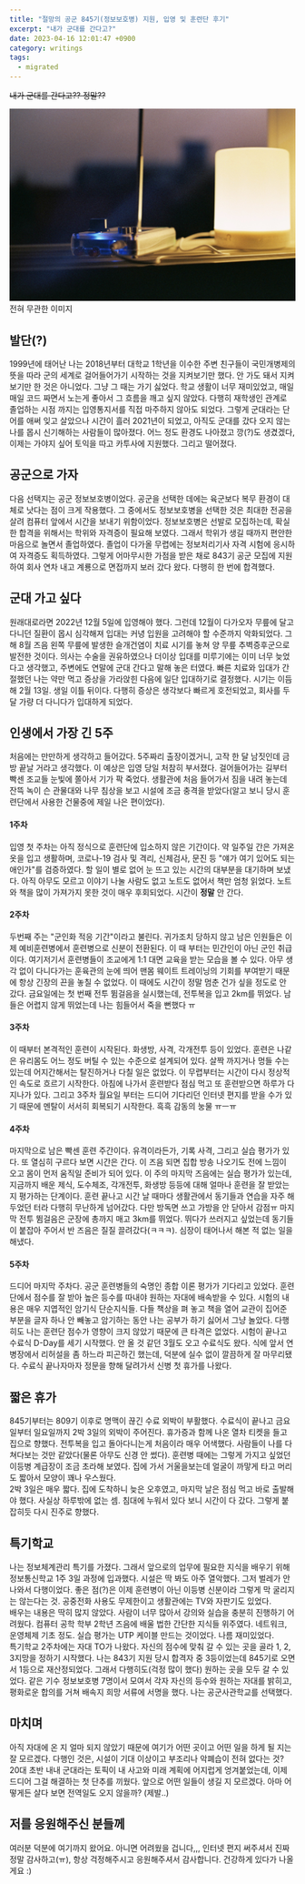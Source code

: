 ```yaml
---
title: "절망의 공군 845기(정보보호병) 지원, 입영 및 훈련단 후기"
excerpt: "내가 군대를 간다고?"
date: 2023-04-16 12:01:47 +0900
category: writings
tags:
  - migrated
---
```


~~내가 군대를 간다고?? 정말??~~

![](/assets/images/kP9mXzY.jpg) 전혀 무관한 이미지

## 발단(?)

1999년에 태어난 나는 2018년부터 대학교 1학년을 이수한 주변 친구들이 국민개병제의 뜻을 따라 군의 세계로 걸어들어가기 시작하는 것을 지켜보기만 했다. 안 가도 돼서 지켜보기만 한 것은 아니었다. 그냥 그 때는 가기 싫었다. 학교 생활이 너무 재미있었고, 매일매일 코드 짜면서 노는게 좋아서 그 흐름을 깨고 싶지 않았다. 다행히 재학생인 관계로 졸업하는 시점 까지는 입영통지서를 직접 마주하지 않아도 되었다. 그렇게 군대라는 단어를 애써 잊고 살았으나 시간이 흘러 2021년이 되었고, 아직도 군대를 갔다 오지 않는 나를 몹시 신기해하는 사람들이 많아졌다. 어느 정도 환경도 나아졌고 깡(?)도 생겼겠다, 이제는 가야지 싶어 토익을 따고 카투사에 지원했다. 그리고 떨어졌다.

## 공군으로 가자

다음 선택지는 공군 정보보호병이었다. 공군을 선택한 데에는 육군보다 복무 환경이 대체로 낫다는 점이 크게 작용했다. 그 중에서도 정보보호병을 선택한 것은 최대한 전공을 살려 컴퓨터 앞에서 시간을 보내기 위함이었다. 정보보호병은 선발로 모집하는데, 확실한 합격을 위해서는 학위와 자격증이 필요해 보였다. 그래서 학위가 생길 때까지 편안한 마음으로 놀면서 졸업하였다. 졸업이 다가올 무렵에는 정보처리기사 자격 시험에 응시하여 자격증도 획득하였다. 그렇게 어마무시한 가점을 받은 채로 843기 공군 모집에 지원하여 회사 연차 내고 계룡으로 면접까지 보러 갔다 왔다. 다행히 한 번에 합격했다.

## 군대 가고 싶다

원래대로라면 2022년 12월 5일에 입영해야 했다. 그런데 12월이 다가오자 무릎에 달고 다니던 질환이 몹시 심각해져 입대는 커녕 입원을 고려해야 할 수준까지 악화되었다. 그 해 8월 즈음 왼쪽 무릎에 발생한 슬개건염이 치료 시기를 놓쳐 양 무릎 추벽증후군으로 발전한 것이다. 의사는 수술을 권유하였으나 더이상 입대를 미루기에는 이미 너무 늦었다고 생각했고, 주변에도 연말에 군대 간다고 말해 놓은 터였다. 빠른 치료와 입대가 간절했던 나는 약만 먹고 증상을 가라앉힌 다음에 일단 입대하기로 결정했다. 시기는 이듬해 2월 13일. 생일 이틀 뒤이다. 다행히 증상은 생각보다 빠르게 호전되었고, 회사를 두 달 가량 더 다니다가 입대하게 되었다.

## 인생에서 가장 긴 5주

처음에는 만만하게 생각하고 들어갔다. 5주짜리 출장이겠거니, 고작 한 달 남짓인데 금방 끝날 거라고 생각했다. 이 예상은 입영 당일 처참히 부서졌다. 걸어들어가는 길부터 빡센 조교들 눈빛에 쫄아서 기가 팍 죽었다. 생활관에 처음 들어가서 짐을 내려 놓는데 잔뜩 녹이 슨 관물대와 나무 침상을 보고 시설에 조금 충격을 받았다(알고 보니 당시 훈련단에서 사용한 건물중에 제일 나은 편이었다).

#### 1주차

입영 첫 주차는 아직 정식으로 훈련단에 입소하지 않은 기간이다. 약 일주일 간은 가져온 옷을 입고 생활하며, 코로나-19 검사 및 격리, 신체검사, 문진 등 "얘가 여기 있어도 되는 애인가"를 검증하였다. 할 일이 별로 없어 눈 뜨고 있는 시간의 대부분을 대기하며 보냈다. 아직 아무도 모르고 이야기 나눌 사람도 없고 노트도 없어서 책만 엄청 읽었다. 노트와 책을 많이 가져가지 못한 것이 매우 후회되었다. 시간이 **정말** 안 간다.

#### 2주차

두번째 주는 "군인화 적응 기간"이라고 불린다. 귀가조치 당하지 않고 남은 인원들은 이제 예비훈련병에서 훈련병으로 신분이 전환된다. 이 때 부터는 민간인이 아닌 군인 취급이다. 여기저기서 훈련병들이 조교에게 1:1 대면 교육을 받는 모습을 볼 수 있다. 아무 생각 없이 다니다가는 훈육관의 눈에 띄어 맨몸 웨이트 트레이닝의 기회를 부여받기 때문에 항상 긴장의 끈을 놓칠 수 없었다. 이 때에도 시간이 정말 멈춘 건가 싶을 정도로 안 갔다. 금요일에는 첫 번째 전투 뜀걸음을 실시했는데, 전투복을 입고 2km를 뛰었다. 남들은 어렵지 않게 뛰었는데 나는 힘들어서 죽을 뻔했다 ㅠ

#### 3주차

이 때부터 본격적인 훈련이 시작된다. 화생방, 사격, 각개전투 등이 있었다. 훈련은 나같은 유리몸도 어느 정도 버틸 수 있는 수준으로 설계되어 있다. 살짝 까지거나 멍들 수는 있는데 어지간해서는 탈진하거나 다칠 일은 없었다. 이 무렵부터는 시간이 다시 정상적인 속도로 흐르기 시작한다. 아침에 나가서 훈련받다 점심 먹고 또 훈련받으면 하루가 다 지나가 있다. 그리고 3주차 월요일 부터는 드디어 기다리던 인터넷 편지를 받을 수가 있기 때문에 멘탈이 서서히 회복되기 시작한다. 흑흑 감동의 눙물 ㅠㅡㅠ

#### 4주차

마지막으로 남은 빡센 훈련 주간이다. 유격이라든가, 기록 사격, 그리고 실습 평가가 있다. 또 열심히 구르다 보면 시간은 간다. 이 즈음 되면 집합 방송 나오기도 전에 느낌이 오고 몸이 먼저 움직일 준비가 되어 있다. 이 주의 마지막 즈음에는 실습 평가가 있는데, 지금까지 배운 제식, 도수체조, 각개전투, 화생방 등등에 대해 얼마나 훈련을 잘 받았는지 평가하는 단계이다. 훈련 끝나고 시간 날 때마다 생활관에서 동기들과 연습을 자주 해 두었던 터라 다행히 무난하게 넘어갔다. 다만 방독면 쓰고 가방을 안 닫아서 감점ㅠ 마지막 전투 뜀걸음은 군장에 총까지 매고 3km를 뛰었다. 뛰다가 쓰러지고 싶었는데 동기들이 붙잡아 주어서 반 즈음은 질질 끌려갔다(ㅋㅋㅋ). 심장이 태어나서 해본 적 없는 일을 해냈다. 

#### 5주차

드디어 마지막 주차다. 공군 훈련병들의 숙명인 종합 이론 평가가 기다리고 있었다. 훈련단에서 점수를 잘 받아 높은 등수를 따내야 원하는 자대에 배속받을 수 있다. 시험의 내용은 매우 지엽적인 암기식 단순지식들. 다들 책상을 펴 놓고 책을 열어 교관이 집어준 부분을 글자 하나 안 빼놓고 암기하는 동안 나는 공부가 하기 싫어서 그냥 놀았다. 다행히도 나는 훈련단 점수가 영향이 크지 않았기 때문에 큰 타격은 없었다. 시험이 끝나고 수료식 D-Day를 세기 시작했다. 안 올 것 같던 3월도 오고 수료식도 왔다. 식에 앞서 연병장에서 리허설을 좀 하느라 피곤하긴 했는데, 덕분에 실수 없이 깔끔하게 잘 마무리됐다. 수료식 끝나자마자 정문을 향해 달려가서 신병 첫 휴가를 나왔다.

##  짧은 휴가

845기부터는 809기 이후로 명맥이 끊긴 수료 외박이 부활했다. 수료식이 끝나고 금요일부터 일요일까지 2박 3일의 외박이 주어진다. 휴가증과 함께 나온 열차 티켓을 들고 집으로 향했다. 전투복을 입고 돌아다니는게 처음이라 매우 어색했다. 사람들이 나를 다 쳐다보는 것만 같았다(물론 아무도 신경 안 썼다). 훈련병 때에는 그렇게 가지고 싶었던 이등병 계급장이 조금 초라해 보였다. 집에 가서 거울을보는데 얼굴이 까맣게 타고 머리도 짧아서 모양이 꽤나 우스웠다.  
2박 3일은 매우 짧다. 집에 도착하니 늦은 오후였고, 마지막 날은 점심 먹고 바로 출발해야 했다. 사실상 하루밖에 없는 셈. 침대에 누워서 있다 보니 시간이 다 갔다. 그렇게 붙잡히듯 다시 진주로 향했다.

## 특기학교

나는 정보체계관리 특기를 가졌다. 그래서 앞으로의 업무에 필요한 지식을 배우기 위해 정보통신학교 1주 3일 과정에 입과했다. 시설은 딱 봐도 아주 열악했다. 그저 벌레가 안 나와서 다행이었다. 좋은 점(?)은 이제 훈련병이 아닌 이등병 신분이라 그렇게 막 굴리지는 않는다는 것. 공중전화 사용도 무제한이고 생활관에는 TV와 자판기도 있었다.   
배우는 내용은 딱히 많지 않았다. 사람이 너무 많아서 강의와 실습을 충분히 진행하기 어려웠다. 컴퓨터 공학 학부 2학년 즈음에 배울 법한 간단한 지식들 위주였다. 네트워크, 운영체제 기초 정도. 실습 평가는 UTP 케이블 만드는 것이었다. 나름 재미있었다.  
특기학교 2주차에는 자대 TO가 나왔다. 자신의 점수에 맞춰 갈 수 있는 곳을 골라 1, 2, 3지망을 정하기 시작했다. 나는 843기 지원 당시 합격자 중 3등이었는데 845기로 오면서 1등으로 재산정되었다. 그래서 다행히도(걱정 많이 했다) 원하는 곳을 모두 갈 수 있었다. 같은 기수 정보보호병 7명이서 모여서 각자 자신의 등수와 원하는 자대를 밝히고, 평화로운 합의를 거쳐 배속지 희망 서류에 서명을 했다. 나는 공군사관학교를 선택했다.

## 마치며

아직 자대에 온 지 얼마 되지 않았기 때문에 여기가 어떤 곳이고 어떤 일을 하게 될 지는 잘 모르겠다. 다행인 것은, 시설이 기대 이상이고 부조리나 악폐습이 전혀 없다는 것? 20대 초반 내내 군대라는 토픽이 내 사고와 미래 계획에 어지럽게 엉겨붙었는데, 이제 드디어 그걸 해결하는 첫 단추를 끼웠다. 앞으로 어떤 일들이 생길 지 모르겠다. 아마 어떻게든 살다 보면 전역일도 오지 않을까? (제발..)  

## 저를 응원해주신 분들께

여러분 덕분에 여기까지 왔어요. 아니면 어려웠을 겁니다,,, 인터넷 편지 써주셔서 진짜 정말 감사하고(ㅠ), 항상 걱정해주시고 응원해주셔서 감사합니다. 건강하게 있다가 나올게요 :)